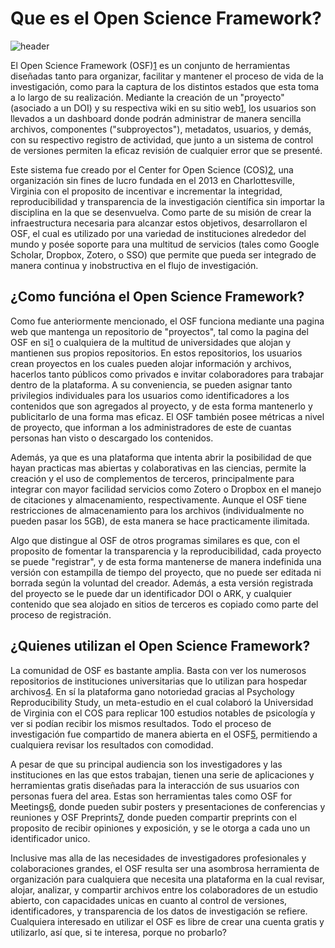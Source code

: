 # Que es el Open Science Framework?

![header](header.png)

El Open Science Framework (OSF)[1] es un conjunto de herramientas diseñadas tanto para organizar, facilitar y mantener el proceso de vida de la investigación, como para la captura de los distintos estados que esta toma a lo largo de su realización. Mediante la creación de un "proyecto" (asociado a un DOI) y su respectiva wiki en su sitio web[1], los usuarios son llevados a un dashboard donde podrán administrar de manera sencilla archivos, componentes ("subproyectos"), metadatos, usuarios, y demás, con su respectivo registro de actividad, que junto a un sistema de control de versiones permiten la eficaz revisión de cualquier error que se presenté.

Este sistema fue creado por el Center for Open Science (COS)[2], una organización sin fines de lucro fundada en el 2013 en Charlottesville, Virginia con el proposito de incentivar e incrementar la integridad, reproducibilidad y transparencia de la investigación científica sin importar la disciplina en la que se desenvuelva. Como parte de su misión de crear la infraestructura necesaria para alcanzar estos objetivos, desarrollaron el OSF, el cual es utilizado por una variedad de instituciones alrededor del mundo y posée soporte para una multitud de servicios (tales como Google Scholar, Dropbox, Zotero, o SSO) que permite que pueda ser integrado de manera continua y inobstructiva en el flujo de investigación.

## ¿Como funcióna el Open Science Framework?

Como fue anteriormente mencionado, el OSF funciona mediante una pagina web que mantenga un repositorio de "proyectos", tal como la pagina del OSF en si[1] o cualquiera de la multitud de universidades que alojan y mantienen sus propios repositorios. En estos repositorios, los usuarios crean proyectos en los cuales pueden alojar información y archivos, hacerlos tanto públicos como privados e invitar colaboradores para trabajar dentro de la plataforma. A su conveniencia, se pueden asignar tanto privilegios individuales para los usuarios como identificadores a los contenidos que son agregados al proyecto, y de esta forma mantenerlo y publicitarlo de una forma mas eficaz. El OSF también posee métricas a nivel de proyecto, que informan a los administradores de este de cuantas personas han visto o descargado los contenidos.

Además, ya que es una plataforma que intenta abrir la posibilidad de que hayan practicas mas abiertas y colaborativas en las ciencias, permite la creación y el uso de complementos de terceros, principalmente para integrar con mayor facilidad servicios como Zotero o Dropbox en el manejo de citaciones y almacenamiento, respectivamente. Aunque el OSF tiene restricciones de almacenamiento para los archivos (individualmente no pueden pasar los 5GB), de esta manera se hace practicamente ilimitada.

Algo que distingue al OSF de otros programas similares es que, con el proposito de fomentar la transparencia y la reproducibilidad, cada proyecto se puede "registrar", y de esta forma mantenerse de manera indefinida una versión con estampilla de tiempo del proyecto, que no puede ser editada ni borrada según la voluntad del creador. Además, a esta versión registrada del proyecto se le puede dar un identificador DOI o ARK, y cualquier contenido que sea alojado en sitios de terceros es copiado como parte del proceso de registración.

## ¿Quienes utilizan el Open Science Framework?

La comunidad de OSF es bastante amplia. Basta con ver los numerosos repositorios de instituciones universitarias que lo utilizan para hospedar archivos[4]. En sí la plataforma gano notoriedad gracias al Psychology Reproducibility Study, un meta-estudio en el cual colaboró la Universidad de Virginia con el COS para replicar 100 estudios notables de psicología y ver si podían recibir los mismos resultados. Todo el proceso de investigación fue compartido de manera abierta en el OSF[5], permitiendo a cualquiera revisar los resultados con comodidad.

A pesar de que su principal audiencia son los investigadores y las instituciones en las que estos trabajan, tienen una serie de aplicaciones y herramientas gratis diseñadas para la interacción de sus usuarios con personas fuera del area. Estas son herramientas tales como OSF for Meetings[6], donde pueden subir posters y presentaciones de conferencias y reuniones y OSF Preprints[7], donde pueden compartir preprints con el proposito de recibir opiniones y exposición, y se le otorga a cada uno un identificador unico.

Inclusive mas alla de las necesidades de investigadores profesionales y colaboraciones grandes, el OSF resulta ser una asombrosa herramienta de organización para cualquiera que necesita una plataforma en la cual revisar, alojar, analizar, y compartir archivos entre los colaboradores de un estudio abierto, con capacidades unicas en cuanto al control de versiones, identificadores, y transparencia de los datos de investigación se refiere. Cualquiera interesado en utilizar el OSF es libre de crear una cuenta gratis y utilizarlo, así que, si te interesa, porque no probarlo?

[1]: https://osf.io "Open Science Framework"
[2]: https://cos.io "Center for Open Science"
[4]: https://osf.io/institutions?view_only= "OSF Institutions"
[5]: http://osf.io/ezum7 "Estimating the Reproducibility of Psychological Science"
[6]: https://osf.io/meetings "OSF for Meetings"
[7]: https://osf.io/preprints "OSF Preprints"
